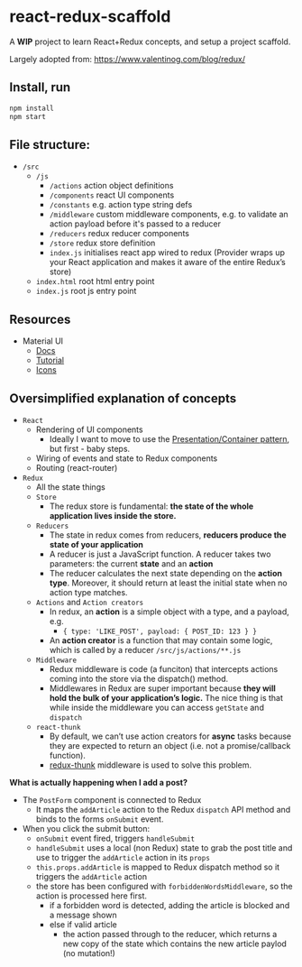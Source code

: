 # react-redux-scaffold

A **WIP** project to learn React+Redux concepts, and setup a project scaffold.

Largely adopted from: https://www.valentinog.com/blog/redux/

## Install, run

```javascript
npm install
npm start
```

## File structure:

- `/src`
  - `/js`
    - `/actions` action object definitions
    - `/components` react UI components
    - `/constants` e.g. action type string defs
    - `/middleware` custom middleware components, e.g. to validate an action payload before it's passed to a reducer
    - `/reducers` redux reducer components
    - `/store` redux store definition
    - `index.js` initialises react app wired to redux (Provider wraps up your React application and makes it aware of the entire Redux’s store)
  - `index.html` root html entry point
  - `index.js` root js entry point

## Resources

- Material UI
  - [Docs](https://material-ui.com/)
  - [Tutorial](https://medium.freecodecamp.org/meet-your-material-ui-your-new-favorite-user-interface-library-6349a1c88a8c)
  - [Icons](https://material.io/tools/icons/?style=baseline)

## Oversimplified explanation of concepts

- `React`
  - Rendering of UI components
    - Ideally I want to move to use the [Presentation/Container pattern](https://medium.com/@learnreact/container-components-c0e67432e005), but first - baby steps.
  - Wiring of events and state to Redux components
  - Routing (react-router)
- `Redux`
  - All the state things
  - `Store`
    - The redux store is fundamental: **the state of the whole application lives inside the store.**
  - `Reducers`
    - The state in redux comes from reducers, **reducers produce the state of your application**
    - A reducer is just a JavaScript function. A reducer takes two parameters: the current **state** and an **action**
    - The reducer calculates the next state depending on the **action type**. Moreover, it should return at least the initial state when no action type matches.
  - `Actions` and `Action creators`
    - In redux, an **action** is a simple object with a type, and a payload, e.g.
      - `{ type: 'LIKE_POST', payload: { POST_ID: 123 } }`
    - An **action creator** is a function that may contain some logic, which is called by a reducer `/src/js/actions/**.js`
  - `Middleware`
    - Redux middleware is code (a funciton) that intercepts actions coming into the store via the dispatch() method.
    - Middlewares in Redux are super important because **they will hold the bulk of your application’s logic.**
      The nice thing is that while inside the middleware you can access `getState` and `dispatch`
  - `react-thunk`
    - By default, we can’t use action creators for **async** tasks because they are expected to return an object (i.e. not a promise/callback function).
    - [redux-thunk](https://github.com/reduxjs/redux-thunk) middleware is used to solve this problem.

**What is actually happening when I add a post?**

- The `PostForm` component is connected to Redux
  - It maps the `addArticle` action to the Redux `dispatch` API method and binds to the forms `onSubmit` event.
- When you click the submit button:
  - `onSubmit` event fired, triggers `handleSubmit`
  - `handleSubmit` uses a local (non Redux) state to grab the post title and use to trigger the `addArticle` action in its `props`
  - `this.props.addArticle` is mapped to Redux dispatch method so it triggers the `addArticle` action
  - the store has been configured with `forbiddenWordsMiddleware`, so the action is processed here first.
    - if a forbidden word is detected, adding the article is blocked and a message shown
    - else if valid article
      - the action passed through to the reducer, which returns a new copy of the state which contains the new article paylod (no mutation!)
